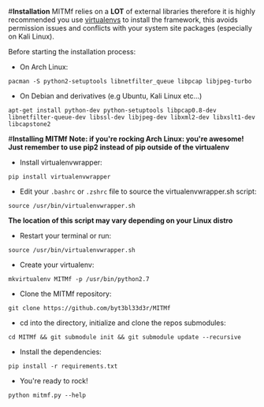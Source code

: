 #**Installation**
MITMf relies on a **LOT** of external libraries therefore it is highly recommended you use [virtualenvs](http://docs.python-guide.org/en/latest/dev/virtualenvs/) to install the framework, this avoids permission issues and conflicts with your system site packages (especially on Kali Linux).

Before starting the installation process:

- On Arch Linux:

```
pacman -S python2-setuptools libnetfilter_queue libpcap libjpeg-turbo
```

- On Debian and derivatives (e.g Ubuntu, Kali Linux etc...)

```
apt-get install python-dev python-setuptools libpcap0.8-dev libnetfilter-queue-dev libssl-dev libjpeg-dev libxml2-dev libxslt1-dev libcapstone2
``` 

#**Installing MITMf**
**Note: if you're rocking Arch Linux: you're awesome! Just remember to use pip2 instead of pip outside of the virtualenv**

- Install virtualenvwrapper: 
```
pip install virtualenvwrapper
```

- Edit your ```.bashrc``` or ```.zshrc``` file to source the virtualenvwrapper.sh script:

```
source /usr/bin/virtualenvwrapper.sh
```
**The location of this script may vary depending on your Linux distro**

- Restart your terminal or run: 

```
source /usr/bin/virtualenvwrapper.sh
```

- Create your virtualenv: 

```
mkvirtualenv MITMf -p /usr/bin/python2.7
```

- Clone the MITMf repository: 

```
git clone https://github.com/byt3bl33d3r/MITMf
```

- cd into the directory, initialize and clone the repos submodules: 

```
cd MITMf && git submodule init && git submodule update --recursive
```

-  Install the dependencies: 

```
pip install -r requirements.txt
```

- You're ready to rock! 
```
python mitmf.py --help
```

 